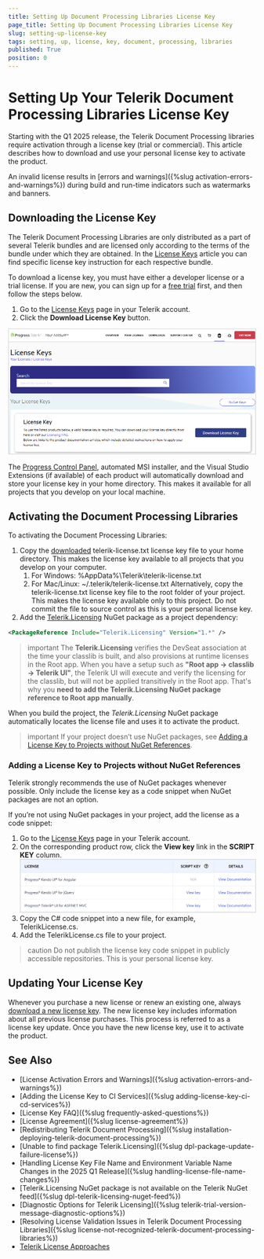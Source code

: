 ```yaml
---
title: Setting Up Document Processing Libraries License Key
page_title: Setting Up Document Processing Libraries License Key
slug: setting-up-license-key
tags: setting, up, license, key, document, processing, libraries
published: True
position: 0
---
```


<style>
img[alt$="><"] {
  border: 1px solid lightgrey;
}
</style>

# Setting Up Your Telerik Document Processing Libraries License Key
Starting with the Q1 2025 release, the Telerik Document Processing libraries require activation through a license key (trial or commercial). This article describes how to download and use your personal license key to activate the product.

An invalid license results in [errors and warnings]({%slug activation-errors-and-warnings%}) during build and run-time indicators such as watermarks and banners.

## Downloading the License Key

The Telerik Document Processing Libraries are only distributed as a part of several Telerik bundles and are licensed only according to the terms of the bundle under which they are obtained. In the [License Keys](https://www.telerik.com/account/your-licenses/license-keys) article you can find specific license key instruction for each respective bundle.

To download a license key, you must have either a developer license or a trial license. If you are new, you can sign up for a [free trial](https://www.telerik.com/account/trials) first, and then follow the steps below.

1. Go to the [License Keys](https://www.telerik.com/account/your-licenses/license-keys) page in your Telerik account.
1. Click the **Download License Key** button.

![Download License Key ><](images/download-license-key.png)

The [Progress Control Panel](https://www.telerik.com/download-trial-file/v2/control-panel), automated MSI installer, and the Visual Studio Extensions (if available) of each product will automatically download and store your license key in your home directory. This makes it available for all projects that you develop on your local machine.

## Activating the Document Processing Libraries

To activating the Document Processing Libraries:

1. Copy the [downloaded](#downloading-the-license-key) telerik-license.txt license key file to your home directory. This makes the license key available to all projects that you develop on your computer.
   1. For Windows: %AppData%\Telerik\telerik-license.txt
   1. For Mac/Linux: ~/.telerik/telerik-license.txt
      Alternatively, copy the telerik-license.txt license key file to the root folder of your project. This makes the license key available only to this project. Do not commit the file to source control as this is your personal license key.
1. Add the [Telerik.Licensing](https://www.nuget.org/packages/Telerik.Licensing) NuGet package as a project dependency:

```xml
<PackageReference Include="Telerik.Licensing" Version="1.*" />
```

>important The **Telerik.Licensing** verifies the DevSeat association at the time your classlib is built, and also provisions at runtime licenses in the Root app. When you have a setup such as **"Root app -> classlib -> Telerik UI"**, the Telerik UI will execute and verify the licensing for the classlib, but will not be applied transitively in the Root app. That's why you **need to add the Telerik.Licensing NuGet package reference to Root app manually**.

When you build the project, the _Telerik.Licensing_ NuGet package automatically locates the license file and uses it to activate the product.

>important If your project doesn’t use NuGet packages, see [Adding a License Key to Projects without NuGet References](#adding-a-license-key-to-projects-without-nuget-references).

### Adding a License Key to Projects without NuGet References
Telerik strongly recommends the use of NuGet packages whenever possible. Only include the license key as a code snippet when NuGet packages are not an option.

If you’re not using NuGet packages in your project, add the license as a code snippet:

1. Go to the [License Keys](https://www.telerik.com/account/your-licenses/license-keys) page in your Telerik account.
1. On the corresponding product row, click the **View key** link in the **SCRIPT KEY** column.
![Download Product Key ><](images/download-product-key.png)
1. Copy the C# code snippet into a new file, for example, TelerikLicense.cs.
1. Add the TelerikLicense.cs file to your project.

>caution Do not publish the license key code snippet in publicly accessible repositories. This is your personal license key.

## Updating Your License Key

Whenever you purchase a new license or renew an existing one, always [download a new license key](#downloading-the-license-key). The new license key includes information about all previous license purchases. This process is referred to as a license key update. Once you have the new license key, use it to activate the product.

## See Also

* [License Activation Errors and Warnings]({%slug activation-errors-and-warnings%})
* [Adding the License Key to CI Services]({%slug adding-license-key-ci-cd-services%})
* [License Key FAQ]({%slug frequently-asked-questions%})
* [License Agreement]({%slug license-agreement%})
* [Redistributing Telerik Document Processing]({%slug installation-deploying-telerik-document-processing%})
* [Unable to find package Telerik.Licensing]({%slug dpl-package-update-failure-license%})
* [Handling License Key File Name and Environment Variable Name Changes in the 2025 Q1 Release]({%slug handling-license-file-name-changes%})
* [Telerik.Licensing NuGet package is not available on the Telerik NuGet feed]({%slug dpl-telerik-licensing-nuget-feed%})
* [Diagnostic Options for Telerik Licensing]({%slug telerik-trial-version-message-diagnostic-options%})
* [Resolving License Validation Issues in Telerik Document Processing Libraries]({%slug license-not-recognized-telerik-document-processing-libraries%})
* [Telerik License Approaches](https://github.com/LanceMcCarthy/DevOpsExamples?tab=readme-ov-file#telerik-license-approaches)

